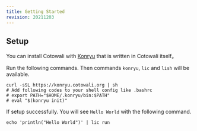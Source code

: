 ```yaml
---
title: Getting Started
revision: 20211203
---
```


## Setup

You can install Cotowali with [Konryu](https://github.com/cotowali/konryu) that is written in Cotowali itself。

Run the following commands. Then commands `konryu`, `lic` and `lish` will be available.

```
curl -sSL https://konryu.cotowali.org | sh
# Add following codes to your shell config like .bashrc
# export PATH="$HOME/.konryu/bin:$PATH"
# eval "$(konryu init)"
```

If setup successfully. You will see `Hello World` with the following command.

```
echo 'println("Hello World")' | lic run
```
